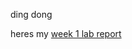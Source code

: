 ding dong

heres my [week 1 lab report](https://andrewzpu.github.io/cse15l-lab-reports/week1report.html)
